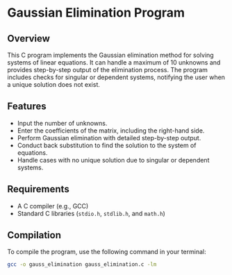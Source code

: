 # Gaussian Elimination Program

## Overview

This C program implements the Gaussian elimination method for solving systems of linear equations. It can handle a maximum of 10 unknowns and provides step-by-step output of the elimination process. The program includes checks for singular or dependent systems, notifying the user when a unique solution does not exist.

## Features

- Input the number of unknowns.
- Enter the coefficients of the matrix, including the right-hand side.
- Perform Gaussian elimination with detailed step-by-step output.
- Conduct back substitution to find the solution to the system of equations.
- Handle cases with no unique solution due to singular or dependent systems.

## Requirements

- A C compiler (e.g., GCC)
- Standard C libraries (`stdio.h`, `stdlib.h`, and `math.h`)

## Compilation

To compile the program, use the following command in your terminal:

```bash
gcc -o gauss_elimination gauss_elimination.c -lm
